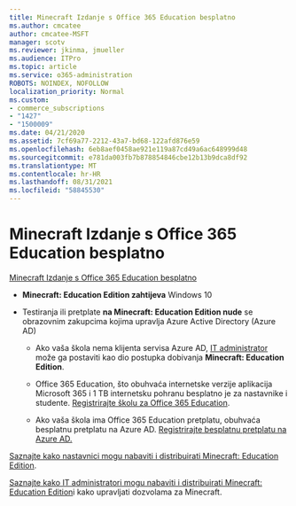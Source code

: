 ```yaml
---
title: Minecraft Izdanje s Office 365 Education besplatno
ms.author: cmcatee
author: cmcatee-MSFT
manager: scotv
ms.reviewer: jkinma, jmueller
ms.audience: ITPro
ms.topic: article
ms.service: o365-administration
ROBOTS: NOINDEX, NOFOLLOW
localization_priority: Normal
ms.custom:
- commerce_subscriptions
- "1427"
- "1500009"
ms.date: 04/21/2020
ms.assetid: 7cf69a77-2212-43a7-bd68-122afd876e59
ms.openlocfilehash: 6eb8aef0458ae921e119a87cd49a6ac648999d48
ms.sourcegitcommit: e781da003fb7b878854846cbe12b13b9dca8df92
ms.translationtype: MT
ms.contentlocale: hr-HR
ms.lasthandoff: 08/31/2021
ms.locfileid: "58845530"
---
```

# <a name="minecraft-edition-with-office-365-education-for-free"></a>Minecraft Izdanje s Office 365 Education besplatno

[Minecraft Izdanje s Office 365 Education besplatno](https://docs.microsoft.com/education/windows/get-minecraft-for-education)
  
- **Minecraft: Education Edition zahtijeva** Windows 10

- Testiranja ili pretplate **na Minecraft: Education Edition nude** se obrazovnim zakupcima kojima upravlja Azure Active Directory (Azure AD)

  - Ako vaša škola nema klijenta servisa Azure AD, [IT administrator](https://docs.microsoft.com/education/windows/school-get-minecraft) može ga postaviti kao dio postupka dobivanja **Minecraft: Education Edition**.

  - Office 365 Education, što obuhvaća internetske verzije aplikacija Microsoft 365 i 1 TB internetsku pohranu besplatno je za nastavnike i studente. [Registrirajte školu za Office 365 Education](https://www.microsoft.com/education/products/office).

  - Ako vaša škola ima Office 365 Education pretplatu, obuhvaća besplatnu pretplatu na Azure AD. [Registrirajte besplatnu pretplatu na Azure AD.](https://msdn.microsoft.com/library/windows/hardware/mt703369%28v=vs.85%29.aspx)

[Saznajte kako nastavnici mogu nabaviti i distribuirati Minecraft: Education Edition](https://docs.microsoft.com/education/windows/teacher-get-minecraft).
  
[Saznajte kako IT administratori mogu nabaviti i distribuirati Minecraft: Education Edition](https://docs.microsoft.com/education/windows/school-get-minecraft)i kako upravljati dozvolama za Minecraft.